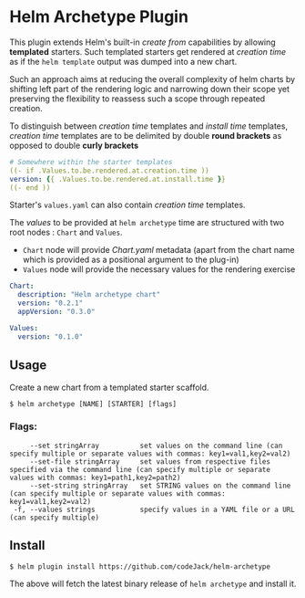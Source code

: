 # Helm Archetype Plugin

This plugin extends Helm's built-in *create from* capabilities by allowing **templated** starters. Such templated starters get rendered at *creation time* as if the `helm template` output was dumped into a new chart.

Such an approach aims at reducing the overall complexity of helm charts by shifting left part of the rendering logic and narrowing down their scope yet preserving the flexibility to reassess such a scope through repeated creation.  

To distinguish between *creation time* templates and *install time* templates, *creation time* templates are to be delimited by double **round brackets** as opposed to double **curly brackets**

```yaml
# Somewhere within the starter templates
((- if .Values.to.be.rendered.at.creation.time ))
version: {{ .Values.to.be.rendered.at.install.time }}
((- end ))
```

Starter's `values.yaml` can also contain *creation time* templates.

The *values* to be provided at `helm archetype` time are structured with two root nodes : `Chart` and `Values`.
- `Chart` node will provide *Chart.yaml* metadata (apart from the chart name which is provided as a positional argument to the plug-in) 
- `Values` node will provide the necessary values for the rendering exercise

```yaml
Chart:
  description: "Helm archetype chart"
  version: "0.2.1"
  appVersion: "0.3.0"

Values:
  version: "0.1.0"
```

## Usage

Create a new chart from a templated starter scaffold.

```
$ helm archetype [NAME] [STARTER] [flags]
```

### Flags:

```
     --set stringArray          set values on the command line (can specify multiple or separate values with commas: key1=val1,key2=val2)
     --set-file stringArray     set values from respective files specified via the command line (can specify multiple or separate values with commas: key1=path1,key2=path2)
     --set-string stringArray   set STRING values on the command line (can specify multiple or separate values with commas: key1=val1,key2=val2)
 -f, --values strings           specify values in a YAML file or a URL (can specify multiple)
```


## Install

```
$ helm plugin install https://github.com/codeJack/helm-archetype
```

The above will fetch the latest binary release of `helm archetype` and install it.